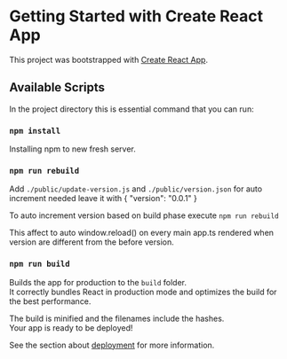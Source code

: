 # Getting Started with Create React App

This project was bootstrapped with [Create React App](https://github.com/facebook/create-react-app).

## Available Scripts

In the project directory this is essential command that you can run:

### `npm install`

Installing npm to new fresh server.

### `npm run rebuild`

Add `./public/update-version.js` and `./public/version.json` for auto increment needed leave it with { "version": "0.0.1" }

To auto increment version based on build phase execute `npm run rebuild`

This affect to auto window.reload() on every main app.ts rendered when version are different from the before version.

### `npm run build`

Builds the app for production to the `build` folder.\
It correctly bundles React in production mode and optimizes the build for the best performance.

The build is minified and the filenames include the hashes.\
Your app is ready to be deployed!

See the section about [deployment](https://facebook.github.io/create-react-app/docs/deployment) for more information.
